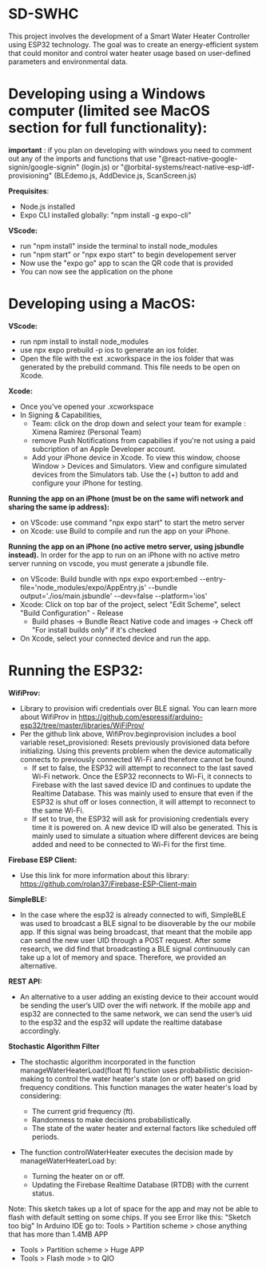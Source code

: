 # SD-SWHC
This project involves the development of a Smart Water Heater Controller using ESP32 technology. The goal was to create an energy-efficient system that could monitor and control water heater usage based on user-defined parameters and environmental data.

# Developing using a Windows computer (limited see MacOS section for full functionality):

**important** : if you plan on developing with windows you need to comment out any of the imports and functions that use "@react-native-google-signin/google-signin" (login.js) or "@orbital-systems/react-native-esp-idf-provisioning" (BLEdemo.js, AddDevice.js, ScanScreen.js) 

**Prequisites**:
- Node.js installed
- Expo CLI installed globally: "npm install -g expo-cli"

**VScode:**
- run "npm install" inside the terminal to install node_modules
- run "npm start" or "npx expo start" to begin developement server
- Now use the "expo go" app to scan the QR code that is provided
- You can now see the application on the phone 



# Developing using a MacOS:

**VScode:**
- run npm install to install node_modules
- use npx expo prebuild -p ios to generate an ios folder.
- Open the file with the ext .xcworkspace in the ios folder that was generated by the prebuild command. This file needs to be open on Xcode.

**Xcode:**
- Once you've opened your .xcworkspace 
- In Signing & Capabilities,
    - Team: click on the drop down and select your team for example : Ximena Ramirez (Personal Team)
    - remove Push Notifications from capabilies if you're not using a paid subcription of an Apple Developer account.
    - Add your iPhone device in Xcode. To view this window, choose Window > Devices and Simulators. View and configure simulated devices from the Simulators tab. Use the (+) button to add and configure your iPhone for testing.
 
**Running the app on an iPhone (must be on the same wifi network and sharing the same ip address):**
- on VScode: use command "npx expo start" to start the metro server
- on Xcode: use Build to compile and run the app on your iPhone.

**Running the app on an iPhone (no active metro server, using jsbundle instead).**
In order for the app to run on an iPhone with no active metro server running on vscode, you must generate a jsbundle file.
- on VScode: Build bundle with npx expo export:embed --entry-file='node_modules/expo/AppEntry.js' --bundle output='./ios/main.jsbundle' --dev=false --platform='ios'
- Xcode: Click on top bar of the project, select "Edit Scheme", select "Build Configuration" - Release
  -  Build phases -> Bundle React Native code and images -> Check off "For install builds only" if it's checked
- On Xcode, select your connected device and run the app.

# Running the ESP32:
**WifiProv:**
- Library to provision wifi credentials over BLE signal. You can learn more about WifiProv in [https://github.com/espressif/arduino-esp32/tree/master/libraries/WiFiProv/
](https://github.com/espressif/arduino-esp32/tree/master/libraries/WiFiProv/examples/WiFiProv)
- Per the github link above, WifiProv.beginprovision includes a bool variable reset_provisioned: Resets previously provisioned data before initializing. Using this prevents problem when the device automatically connects to previously connected Wi-Fi and therefore cannot be found.
    - If set to false, the ESP32 will attempt to reconnect to the last saved Wi-Fi network. Once the ESP32 reconnects to Wi-Fi, it connects to Firebase with the last saved device ID and continues to update the Realtime Database. This was mainly used to ensure that even if the ESP32 is shut off or loses connection, it will attempt to reconnect to the same Wi-Fi.
    - If set to true, the ESP32 will ask for provisioning credentials every time it is powered on. A new device ID will also be generated. This is mainly used to simulate a situation where different devices are being added and need to be connected to Wi-Fi for the first time.

**Firebase ESP Client:**
- Use this link for more information about this library: https://github.com/rolan37/Firebase-ESP-Client-main

**SimpleBLE:**
- In the case where the esp32 is already connected to wifi, SimpleBLE was used to broadcast a BLE signal to be disoverable by the our mobile app. If this signal was being broadcast, that meant that the mobile app can send the new user UID through a POST request. After some research, we did find that broadcasting a BLE signal continuously can take up a lot of memory and space. Therefore, we provided an alternative.

**REST API:**
- An alternative to a user adding an existing device to their account would be sending the user’s UID over the wifi network. If the mobile app and esp32 are connected to the same network, we can send the user’s uid to the esp32 and the esp32 will update the realtime database accordingly. 

**Stochastic Algorithm Filter**
- The stochastic algorithm incorporated in the function manageWaterHeaterLoad(float ft) function uses probabilistic decision-making to control the water heater's state (on or off) based on grid frequency conditions.
    This function manages the water heater's load by considering:
    - The current grid frequency (ft).
    - Randomness to make decisions probabilistically.
    - The state of the water heater and external factors like scheduled off periods.
    
- The function controlWaterHeater executes the decision made by manageWaterHeaterLoad by:
    - Turning the heater on or off.
    - Updating the Firebase Realtime Database (RTDB) with the current status.

Note: This sketch takes up a lot of space for the app and may not be able to flash with default setting on some chips.
  If you see Error like this: "Sketch too big"
  In Arduino IDE go to: Tools > Partition scheme > chose anything that has more than 1.4MB APP
  - Tools > Partition scheme > Huge APP
  - Tools > Flash mode > to QIO
   
     
